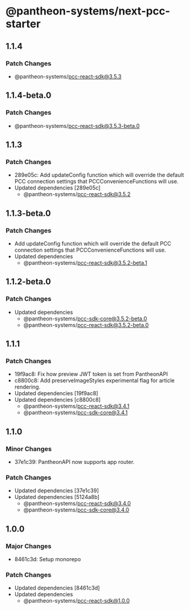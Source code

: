 # @pantheon-systems/next-pcc-starter

## 1.1.4

### Patch Changes

- @pantheon-systems/pcc-react-sdk@3.5.3

## 1.1.4-beta.0

### Patch Changes

- @pantheon-systems/pcc-react-sdk@3.5.3-beta.0

## 1.1.3

### Patch Changes

- 289e05c: Add updateConfig function which will override the default PCC
  connection settings that PCCConvenienceFunctions will use.
- Updated dependencies [289e05c]
  - @pantheon-systems/pcc-react-sdk@3.5.2

## 1.1.3-beta.0

### Patch Changes

- Add updateConfig function which will override the default PCC connection
  settings that PCCConvenienceFunctions will use.
- Updated dependencies
  - @pantheon-systems/pcc-react-sdk@3.5.2-beta.1

## 1.1.2-beta.0

### Patch Changes

- Updated dependencies
  - @pantheon-systems/pcc-sdk-core@3.5.2-beta.0
  - @pantheon-systems/pcc-react-sdk@3.5.2-beta.0

## 1.1.1

### Patch Changes

- 19f9ac8: Fix how preview JWT token is set from PantheonAPI
- c8800c8: Add preserveImageStyles experimental flag for article rendering.
- Updated dependencies [19f9ac8]
- Updated dependencies [c8800c8]
  - @pantheon-systems/pcc-react-sdk@3.4.1
  - @pantheon-systems/pcc-sdk-core@3.4.1

## 1.1.0

### Minor Changes

- 37e1c39: PantheonAPI now supports app router.

### Patch Changes

- Updated dependencies [37e1c39]
- Updated dependencies [5124a8b]
  - @pantheon-systems/pcc-react-sdk@3.4.0
  - @pantheon-systems/pcc-sdk-core@3.4.0

## 1.0.0

### Major Changes

- 8461c3d: Setup monorepo

### Patch Changes

- Updated dependencies [8461c3d]
- Updated dependencies
  - @pantheon-systems/pcc-react-sdk@1.0.0
